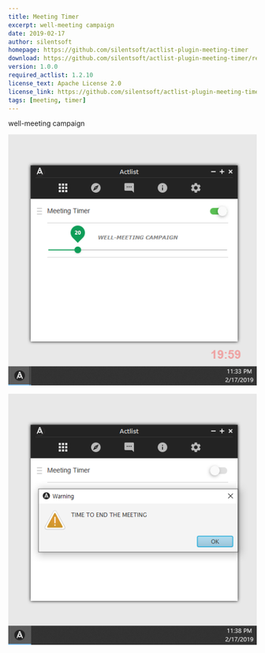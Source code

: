 ```yaml
---
title: Meeting Timer
excerpt: well-meeting campaign
date: 2019-02-17
author: silentsoft
homepage: https://github.com/silentsoft/actlist-plugin-meeting-timer
download: https://github.com/silentsoft/actlist-plugin-meeting-timer/releases/download/v1.0.0/meeting-timer-1.0.0.jar
version: 1.0.0
required_actlist: 1.2.10
license_text: Apache License 2.0
license_link: https://github.com/silentsoft/actlist-plugin-meeting-timer/blob/master/LICENSE.txt
tags: [meeting, timer]
---
```


well-meeting campaign

![](/img/plugins/meeting-timer/1.png)

![](/img/plugins/meeting-timer/2.png)